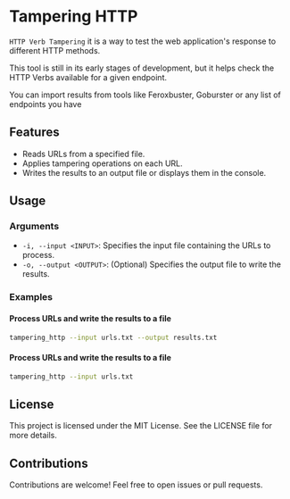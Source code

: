 # Tampering HTTP

`HTTP Verb Tampering` it is a way to test the web application's response to different HTTP methods.

This tool is still in its early stages of development, but it helps check the HTTP Verbs available for a given endpoint.

You can import results from tools like Feroxbuster, Goburster or any list of endpoints you have

## Features

- Reads URLs from a specified file.
- Applies tampering operations on each URL.
- Writes the results to an output file or displays them in the console.

## Usage

### Arguments

- `-i, --input <INPUT>`: Specifies the input file containing the URLs to process.
- `-o, --output <OUTPUT>`: (Optional) Specifies the output file to write the results.

### Examples

#### Process URLs and write the results to a file

```bash
tampering_http --input urls.txt --output results.txt
```

#### Process URLs and write the results to a file
```bash
tampering_http --input urls.txt
```

## License

This project is licensed under the MIT License. See the LICENSE file for more details.


## Contributions
Contributions are welcome! Feel free to open issues or pull requests.